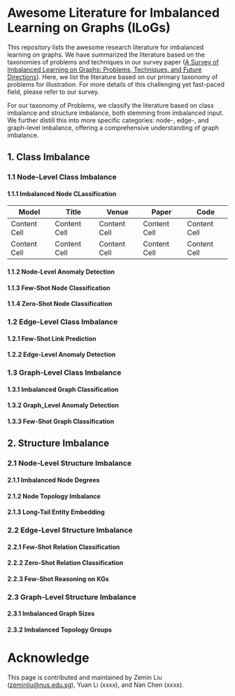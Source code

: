 # Awesome Literature for Imbalanced Learning on Graphs (ILoGs)
This repository lists the awesome research literature for imbalanced learning on graphs. We have summarized the literature based on the taxonomies of problems and techniques in our survey paper ([A Survey of Imbalanced Learning on Graphs: Problems, Techniques, and Future Directions](xxx.xxx.xxx)). Here, we list the literature based on our primary taxonomy of problems for illustration. For more details of this challenging yet fast-paced field, please refer to our survey.

For our taxonomy of Problems, we classify the literature based on class imbalance and structure imbalance, both stemming from imbalanced input. We further distill this into more specific categories: node-, edge-, and graph-level imbalance, offering a comprehensive understanding of graph imbalance.

## 1. Class Imbalance

### 1.1 Node-Level Class Imbalance

#### 1.1.1 Imbalanced Node CLassification

| Model  | Title | Venue | Paper | Code |
| ------------- | ------------- | ------------- | ------------- | ------------- |
| Content Cell  | Content Cell  | Content Cell  | Content Cell  | Content Cell  |
| Content Cell  | Content Cell  | Content Cell  | Content Cell  | Content Cell  |

#### 1.1.2 Node-Level Anomaly Detection

#### 1.1.3 Few-Shot Node Classification

#### 1.1.4 Zero-Shot Node Classification

### 1.2 Edge-Level Class Imbalance

#### 1.2.1 Few-Shot Link Prediction

#### 1.2.2 Edge-Level Anomaly Detection

### 1.3 Graph-Level Class Imbalance

#### 1.3.1 Imbalanced Graph Classification

#### 1.3.2 Graph_Level Anomaly Detection

#### 1.3.3 Few-Shot Graph Classification

## 2. Structure Imbalance

### 2.1 Node-Level Structure Imbalance

#### 2.1.1 Imbalanced Node Degrees

#### 2.1.2 Node Topology Imbalance

#### 2.1.3 Long-Tail Entity Embedding

### 2.2 Edge-Level Structure Imbalance 

#### 2.2.1 Few-Shot Relation Classification

#### 2.2.2 Zero-Shot Relation Classification

#### 2.2.3 Few-Shot Reasoning on KGs

### 2.3 Graph-Level Structure Imbalance

#### 2.3.1 Imbalanced Graph Sizes

#### 2.3.2 Imbalanced Topology Groups

# Acknowledge
This page is contributed and maintained by Zemin Liu (zeminliu@nus.edu.sg), Yuan Li (xxxx), and Nan Chen (xxxx).
